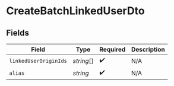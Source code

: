 # CreateBatchLinkedUserDto


## Fields

| Field                 | Type                  | Required              | Description           |
| --------------------- | --------------------- | --------------------- | --------------------- |
| `linkedUserOriginIds` | *string*[]            | :heavy_check_mark:    | N/A                   |
| `alias`               | *string*              | :heavy_check_mark:    | N/A                   |